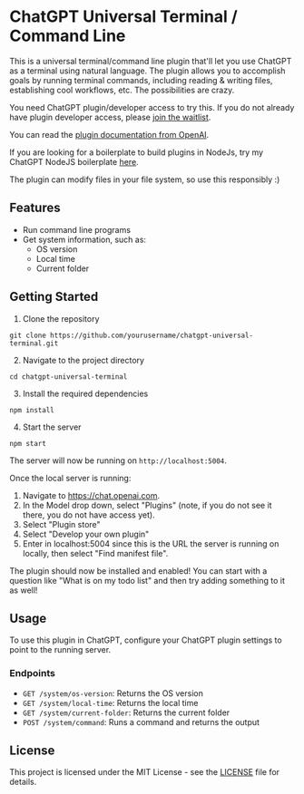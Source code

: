 # ChatGPT Universal Terminal / Command Line

This is a universal terminal/command line plugin that'll let you use ChatGPT as a terminal using natural language. The plugin allows you to accomplish goals by running terminal commands, including reading & writing files, establishing cool workflows, etc. The possibilities are crazy.

You need ChatGPT plugin/developer access to try this. If you do not already have plugin developer access, please [join the waitlist](https://openai.com/waitlist/plugins).

You can read the [plugin documentation from OpenAI](https://platform.openai.com/docs/plugins/).

If you are looking for a boilerplate to build plugins in NodeJs, try my ChatGPT NodeJS boilerplate [here](https://github.com/etherlegend/chatgpt-universal-terminal). 

The plugin can modify files in your file system, so use this responsibly :)

## Features

- Run command line programs
- Get system information, such as:
  - OS version
  - Local time
  - Current folder

## Getting Started

1. Clone the repository

```
git clone https://github.com/yourusername/chatgpt-universal-terminal.git
```

2. Navigate to the project directory

```
cd chatgpt-universal-terminal
```

3. Install the required dependencies

```
npm install
```

4. Start the server

```
npm start
```

The server will now be running on `http://localhost:5004`.


Once the local server is running:

1. Navigate to https://chat.openai.com.
2. In the Model drop down, select "Plugins" (note, if you do not see it there, you do not have access yet).
3. Select "Plugin store"
4. Select "Develop your own plugin"
5. Enter in localhost:5004 since this is the URL the server is running on locally, then select "Find manifest file".

The plugin should now be installed and enabled! You can start with a question like "What is on my todo list" and then try adding something to it as well!


## Usage

To use this plugin in ChatGPT, configure your ChatGPT plugin settings to point to the running server.

### Endpoints

- `GET /system/os-version`: Returns the OS version
- `GET /system/local-time`: Returns the local time
- `GET /system/current-folder`: Returns the current folder
- `POST /system/command`: Runs a command and returns the output

## License

This project is licensed under the MIT License - see the [LICENSE](LICENSE) file for details.

